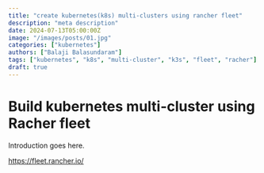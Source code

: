```yaml
---
title: "create kubernetes(k8s) multi-clusters using rancher fleet"
description: "meta description"
date: 2024-07-13T05:00:00Z
image: "/images/posts/01.jpg"
categories: ["kubernetes"]
authors: ["Balaji Balasundaram"]
tags: ["kubernetes", "k8s", "multi-cluster", "k3s", "fleet", "racher"]
draft: true
---
```


# Build kubernetes multi-cluster using Racher fleet
 
Introduction goes here.


https://fleet.rancher.io/